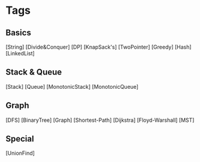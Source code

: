 # Tags
## Basics
[String]
[Divide&Conquer]
[DP]
[KnapSack's]
[TwoPointer]
[Greedy]
[Hash]
[LinkedList]

## Stack & Queue
[Stack]
[Queue]
[MonotonicStack]
[MonotonicQueue]

## Graph
[DFS]
[BinaryTree]
[Graph]
[Shortest-Path]
[Dijkstra]
[Floyd-Warshall]
[MST]

## Special
[UnionFind]